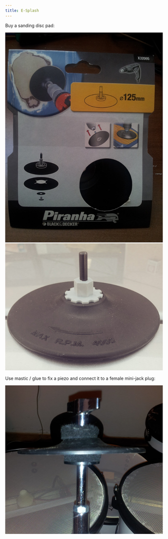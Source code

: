 ```yaml
---
title: E-Splash
---
```

Buy a sanding disc pad:

<img src="./package.jpg" alt="Package" class="img-responsive">
<img src="./sandingdisc.jpg" alt="Sanding disc pad" class="img-responsive">

Use mastic / glue to fix a piezo and connect it to a female mini-jack plug:

<img src="./esplash.jpg" alt="E-Splash" class="img-responsive">
